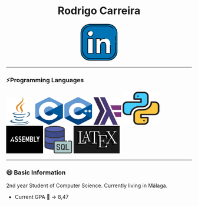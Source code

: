 ## <h1 align="center">Rodrigo Carreira</h1>


<p align="center">
   <a href="https://www.linkedin.com/in/Emilio-Rodrigo-Carreira-Villalta-2a62aa250/">
      <img src="https://github.com/rorro6787/rorro6787/blob/main/Images/255319.png" alt="Descripción de la imagen" width="100" height="100" />
   </a>
</p>

<hr style="height:2px;border-width:0;color:gray;background-color:gray">

### ⚡Programming Languages
<img src="https://github.com/rorro6787/rorro6787/blob/main/Images/Images/languages/java.png" alt="Descripción de la imagen" width="75" height="75" />  <img src="https://github.com/rorro6787/rorro6787/blob/main/Images/Images/570px-C_Programming_Language.svg.png" alt="Descripción de la imagen" width="75" height="75" /> <img src="https://github.com/rorro6787/rorro6787/blob/main/Images/Images/ISO_C%2B%2B_Logo.svg.png" alt="Descripción de la imagen" width="75" height="75" /> <img src="https://github.com/rorro6787/rorro6787/blob/main/Images/Images/tuFExZl.png" alt="Descripción de la imagen" width="75" height="75" /> <img src="https://github.com/rorro6787/rorro6787/blob/main/Images/snakes.png" alt="Descripción de la imagen" width="100" height="90" /> <img src="https://github.com/rorro6787/rorro6787/blob/main/Images/Images/languages/th%20(7).jpeg" alt="Descripción de la imagen" width="100" height="75" /> <img src="https://github.com/rorro6787/rorro6787/blob/main/Images/Images/languages/servidor-sql.png" alt="Descripción de la imagen" width="75" height="75" /> <img src="https://github.com/rorro6787/rorro6787/blob/main/Images/Images/languages/th.jpeg" width="125" height="75" /> 

<hr style="height:2px;border-width:0;color:gray;background-color:gray">

### 😄 Basic Information
2nd year Student of Computer Science. Currently living in Málaga.
- Current GPA 🔭 -> 8,47















<!--
**rorro6787/rorro6787** is a ✨ _special_ ✨ repository because its `README.md` (this file) appears on your GitHub profile.

Here are some ideas to get you started:

- 🔭 I’m currently working on ...
- 🌱 I’m currently learning ...
- 👯 I’m looking to collaborate on ...
- 🤔 I’m looking for help with ...
- 💬 Ask me about ...
- 📫 How to reach me: ...
- 😄 Pronouns: ...
- ⚡ Fun fact: ...
-->
